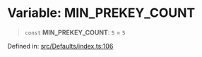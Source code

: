 # Variable: MIN\_PREKEY\_COUNT

> `const` **MIN\_PREKEY\_COUNT**: `5` = `5`

Defined in: [src/Defaults/index.ts:106](https://github.com/Fokusdotid/Baileys/blob/3623833a320f5e60f370ef835f3de341453290f5/src/Defaults/index.ts#L106)
